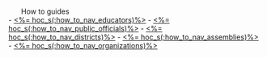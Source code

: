 <div style="padding: 20px 0px 0px 25px;" >How to guides</div>
- <a href="<%= resolve_url('/resources/how-to') %>"><%= hoc_s(:how_to_nav_educators)%></a>
- <a href="<%= resolve_url('/resources/how-to-public-officials') %>"><%= hoc_s(:how_to_nav_public_officials)%></a>
- <a href="<%= resolve_url('/resources/how-to-districts') %>"><%= hoc_s(:how_to_nav_districts)%></a>
- <a href="<%= resolve_url('/resources/how-to-events') %>"><%= hoc_s(:how_to_nav_assemblies)%></a>
- <a href="<%= resolve_url('/resources/how-to-organizations') %>"><%= hoc_s(:how_to_nav_organizations)%></a>

<!-- 
# Order should be educators, after school, parents, officials, districts, assemblies. Add in after school and parents
# when these pages are ready
- <a href="<%= resolve_url('/resources/how-to-after-school') %>"><%= hoc_s(:howto_nav_after_school)%></a>
- <a href="<%= resolve_url('/resources/how-to-parents') %>"><%= hoc_s(:howto_nav_parents)%></a> 
-->
